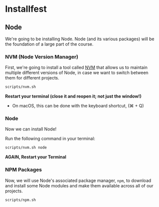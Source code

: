 # Installfest

## Node

We're going to be installing Node. Node (and its various packages) will be
the foundation of a large part of the course.

### NVM (Node Version Manager)

First, we're going to
install a tool called [NVM](https://github.com/creationix/nvm) that allows us
to maintain multiple different versions of Node, in case we want to switch
between them for different projects.

```bash
scripts/nvm.sh
```

**Restart your terminal (close it and reopen it; not just the window!)**
  - On macOS, this can be done with the keyboard shortcut, (&#8984; + Q)

### Node
Now we can install Node!

Run the following command in your terminal:

```bash
scripts/nvm.sh node
```

**AGAIN, Restart your Terminal**

### NPM Packages
Now, we will use Node's associated package manager, `npm`, to download and install some Node
modules and make them available across all of our projects.

```bash
scripts/npm.sh
```
